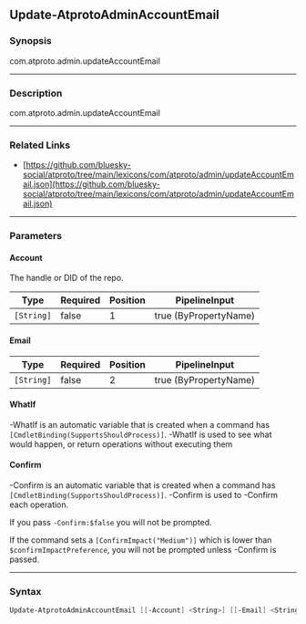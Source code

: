 Update-AtprotoAdminAccountEmail
-------------------------------




### Synopsis
com.atproto.admin.updateAccountEmail



---


### Description

com.atproto.admin.updateAccountEmail



---


### Related Links
* [https://github.com/bluesky-social/atproto/tree/main/lexicons/com/atproto/admin/updateAccountEmail.json](https://github.com/bluesky-social/atproto/tree/main/lexicons/com/atproto/admin/updateAccountEmail.json)





---


### Parameters
#### **Account**

The handle or DID of the repo.






|Type      |Required|Position|PipelineInput        |
|----------|--------|--------|---------------------|
|`[String]`|false   |1       |true (ByPropertyName)|



#### **Email**




|Type      |Required|Position|PipelineInput        |
|----------|--------|--------|---------------------|
|`[String]`|false   |2       |true (ByPropertyName)|



#### **WhatIf**
-WhatIf is an automatic variable that is created when a command has ```[CmdletBinding(SupportsShouldProcess)]```.
-WhatIf is used to see what would happen, or return operations without executing them
#### **Confirm**
-Confirm is an automatic variable that is created when a command has ```[CmdletBinding(SupportsShouldProcess)]```.
-Confirm is used to -Confirm each operation.

If you pass ```-Confirm:$false``` you will not be prompted.


If the command sets a ```[ConfirmImpact("Medium")]``` which is lower than ```$confirmImpactPreference```, you will not be prompted unless -Confirm is passed.



---


### Syntax
```PowerShell
Update-AtprotoAdminAccountEmail [[-Account] <String>] [[-Email] <String>] [-WhatIf] [-Confirm] [<CommonParameters>]
```
